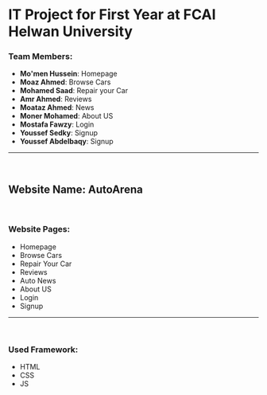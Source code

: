 <h1>IT Project for First Year at FCAI Helwan University</h1>
<div>
  <h3>Team Members:</h3>
  <ul>
    <li><b>Mo'men Hussein</b>: Homepage</li>
    <li><b>Moaz Ahmed</b>: Browse Cars</li>
    <li><b>Mohamed Saad</b>: Repair your Car</li>
    <li><b>Amr Ahmed</b>: Reviews</li>
    <li><b>Moataz Ahmed</b>: News</li>
    <li><b>Moner Mohamed</b>: About US</li>
    <li><b>Mostafa Fawzy</b>: Login</li>
    <li><b>Youssef Sedky</b>: Signup</li>
    <li><b>Youssef Abdelbaqy</b>: Signup</li>
  </ul>
</div>
<hr>
<br>

<h2>Website Name: <b>AutoArena</b></h2>
<br>
<h3>Website Pages:</h3>
<ul>
  <li>Homepage</li>
  <li>Browse Cars</li>
  <li>Repair Your Car</li>
  <li>Reviews</li>
  <li>Auto News</li>
  <li>About US</li>
  <li>Login</li>
  <li>Signup</li>
</ul>
<hr>
<br>
<h3>Used Framework:</h3>
<ul>
  <li>HTML</li>
  <li>CSS</li>
  <li>JS</li>
</ul>
